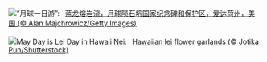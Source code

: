 ![](https://www.bing.com/th?id=OHR.CratersOfTheMoon_ZH-CN8971565042_UHD.jpg&w=1000)“月球一日游”:&nbsp;&ensp;[蓝龙熔岩流，月球陨石坑国家纪念碑和保护区，爱达荷州，美国 (© Alan Majchrowicz/Getty Images)](https://www.bing.com/th?id=OHR.CratersOfTheMoon_ZH-CN8971565042_UHD.jpg)
<br><br/>
![](https://www.bing.com/th?id=OHR.HawaiianLei_EN-US6290126556_UHD.jpg&w=1000)May Day is Lei Day in Hawaii Nei:&nbsp;&ensp;[Hawaiian lei flower garlands (© Jotika Pun/Shutterstock)](https://www.bing.com/th?id=OHR.HawaiianLei_EN-US6290126556_UHD.jpg)
<br><br/>
